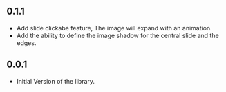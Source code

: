 ## 0.1.1

* Add slide clickabe feature, The image will expand with an animation.
* Add the ability to define the image shadow for the central slide and the edges.
## 0.0.1

* Initial Version of the library.
